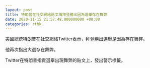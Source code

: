 ```yaml
---
layout: post
title: 特朗普在社交網絡貼文稱拜登勝出因為選舉存在舞弊
date: 2020-11-15 21:57:48.000000000 +08:00
categories: rthk
---
```


美國總統特朗普在社交網絡Twitter表示，拜登勝出選舉是因為存在舞弊。

他再次指出大選存在舞弊。

Twitter在特朗普指責選舉出現舞弊的貼文上，發出警示標籤。
